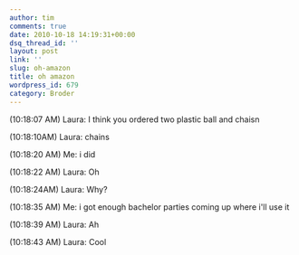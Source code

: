 ```yaml
---
author: tim
comments: true
date: 2010-10-18 14:19:31+00:00
dsq_thread_id: ''
layout: post
link: ''
slug: oh-amazon
title: oh amazon
wordpress_id: 679
category: Broder
---
```


(10:18:07 AM) Laura: I think you ordered two plastic ball and chaisn 

(10:18:10AM) Laura: chains 

(10:18:20 AM) Me: i did 

(10:18:22 AM) Laura: Oh 

(10:18:24AM) Laura: Why? 

(10:18:35 AM) Me: i got enough bachelor parties coming up where i'll use it 

(10:18:39 AM) Laura: Ah 

(10:18:43 AM) Laura: Cool
